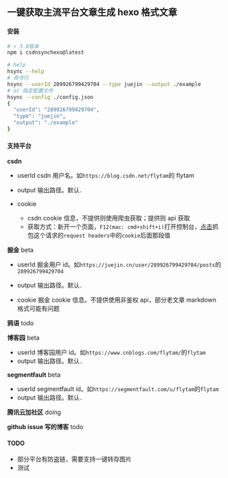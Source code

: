 ## 一键获取主流平台文章生成 hexo 格式文章

#### 安装

```bash
# > 3.0版本
npm i csdnsynchexo@latest
```

```bash
# help
hsync --help
# 命令行
hsync --userId 289926799429704 --type juejin --output ./example
# or 指定配置文件
hsync --config ./config.json
{
  "userId": "289926799429704",
  "type": "juejin",
  "output": "./example"
}
```

#### 支持平台

**csdn**

- userId
  csdn 用户名。如`https://blog.csdn.net/flytam`的 flytam

- output
  输出路径。默认`.`

- cookie
  - csdn cookie 信息，不提供则使用爬虫获取；提供则 api 获取
  - 获取方式：新开一个页面，`F12(mac: cmd+shift+i)`打开控制台，[点击](https://blog-console-api.csdn.net/v1/editor/getArticle?id=104101476)抓包这个请求的`request headers`中的`cookie`后面那段值

**掘金** beta

- userId
  掘金用户 id。如`https://juejin.cn/user/289926799429704/posts`的`289926799429704`
- output
  输出路径。默认`.`

- cookie
  掘金 cookie 信息。不提供使用非鉴权 api，部分老文章 markdown 格式可能有问题

**鸦语** todo

**博客园** beta

- userId
  博客园用户 id。如`https://www.cnblogs.com/flytam/`的`flytam`
- output
  输出路径。默认`.`

**segmentfault** beta

- userId
  segmentfault id。如`https://segmentfault.com/u/flytam`的`flytam`
- output
  输出路径。默认`.`

**腾讯云加社区** doing

**github issue 写的博客** todo

#### TODO

- 部分平台有防盗链，需要支持一键转存图片
- 测试
